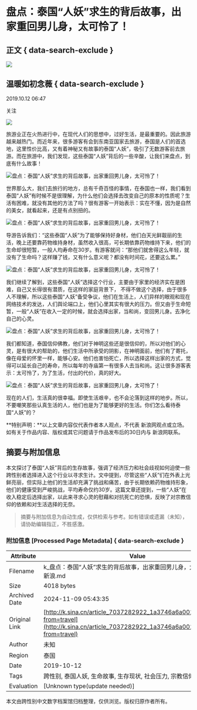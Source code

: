 # 盘点：泰国“人妖”求生的背后故事，出家重回男儿身，太可怜了！

## 正文 { data-search-exclude }


_![](https://n.sinaimg.cn/sinacn10209/198/w99h99/20191010/4e50-ifrwayx4023514.jpg)_

## 温暖如初念薇 { data-search-exclude }

2019.10.12 06:47

关注

![](https://n.sinaimg.cn/default/2fb77759/20151125/320X320.png)

旅游业正在火热进行中，在现代人们的思想中，过好生活，是最重要的。因此旅游越来越热门。而近年来，很多游客有会到东南亚国家去旅游，泰国是人们的首选地，这里性价比高，又有着神秘又有故事的泰国“人妖”，吸引了无数游客前去旅游。而在旅游中，我们发现，这些泰国“人妖”背后的一些辛酸，让我们来盘点，到底有什么故事！

![盘点：泰国“人妖”求生的背后故事，出家重回男儿身，太可怜了！](http://k.sinaimg.cn/n/sinacn10106/752/w483h269/20191012/95c8-ifvwfti8067950.jpg/w700d1q75cms.jpg)

世界那么大，我们去旅行的地方，总有千奇百怪的事情，在泰国也一样，我们看到泰国“人妖”有时候不是很理解，为什么他们会选择去改变自己的原本的性质呢？生活有困难，就没有其他的方法了吗？很有游客一开始表示：实在不懂，因为是自然的美女，就看起来，还是有点别扭的。

![盘点：泰国“人妖”求生的背后故事，出家重回男儿身，太可怜了！](http://k.sinaimg.cn/n/sinacn10106/36/w519h317/20191012/6c72-ifvwfti8068049.jpg/w700d1q75cms.jpg)

导游告诉我们：“这些泰国“人妖”为了能够保持好身材，他们白天光鲜靓丽的生活，晚上还要靠药物维持身材，虽然收入很高，可长期依靠药物维持下来，他们的生命却很短暂，一般人均寿命在30岁。有游客就问：“那他们就舍得这么年轻，就没有了生命吗？这样赚了钱，又有什么意义呢？都没有时间花，还要这么累。”

![盘点：泰国“人妖”求生的背后故事，出家重回男儿身，太可怜了！](http://k.sinaimg.cn/n/sinacn10106/779/w471h308/20191012/c0e2-ifvwfti8068136.jpg/w700d1q75cms.jpg)

我们继续了解到，这些泰国“人妖”选择这个行业，主要由于家里的经济实在是困难，自己又长得很有潜质，在这样的家庭背景下， 不得不做这个选择，由于很多人不理解，所以这些泰国“人妖”备受争议，他们在生活上，人们异样的眼观和现在网络技术的发达，人们舆论端口上，他们心里其实有很大的压力。但又由于生命短暂，一般“人妖”在收入一定的时候，就会选择出家，当和尚，变回男儿身。去净化自己的心灵。

![盘点：泰国“人妖”求生的背后故事，出家重回男儿身，太可怜了！](http://k.sinaimg.cn/n/sinacn10106/10/w542h268/20191012/3a99-ifvwfti8068270.jpg/w700d1q75cms.jpg)

我们都知道，泰国信仰佛教，他们对于神明这些还是很信仰的，所以对他们的心灵，是有很大的帮助的，他们生活中所承受的阴影，在神明面前，他们有了寄托，像在母爱的怀里一样，能够心安。他们也害怕死亡，所以选择这样出家的方式，觉得可以延长自己的寿命，所以每年的寺庙第一有很多人去当和尚。这让很多游客表示：太可怜了，为了生活，付出的代价，真的好大。

![盘点：泰国“人妖”求生的背后故事，出家重回男儿身，太可怜了！](http://k.sinaimg.cn/n/sinacn10106/781/w502h279/20191012/d1f6-ifvwfti8068423.jpg/w700d1q75cms.jpg)

现在的人们，生活真的很幸福。即使生活艰辛，也不会沦落到这样的地步。所以，不要嘲笑那些认真生活的人，他们也是为了能够更好的生活。你们怎么看待泰国“人妖”的？

**特别声明：**以上文章内容仅代表作者本人观点，不代表 新浪网观点或立场。如有关于作品内容、版权或其它问题请于作品发布后的30日内与 新浪网联系。
<!-- tcd_original_link http://k.sina.cn/article_7037282922_1a3746a6a00100r234.html?from=travel -->
## 摘要与附加信息

<!-- tcd_abstract -->
本文探讨了泰国“人妖”背后的生存故事，强调了经济压力和社会歧视如何迫使一些跨性别者选择进入这个行业以寻求生计。文中提到，尽管这些“人妖”们在外表上光鲜亮丽，但实际上他们的生活却充满了挑战和痛苦，由于长期依赖药物维持形象，他们的健康受到严峻挑战，平均寿命仅约30岁。这篇文章还提到，一些“人妖”在收入稳定后选择出家，以此来寻求心灵的慰藉和对抗死亡的恐惧，反映了对宗教信仰的依赖和对生活选择的无奈。
<!-- tcd_abstract_end -->

> 摘要与附加信息为自动生成，仅供检索与参考。如有错误或遗漏（未知），请协助编辑指正，不胜感激。

### 附加信息 [Processed Page Metadata] { data-search-exclude }

| Attribute       | Value                                  |
|-----------------|----------------------------------------|
| Filename        | k_盘点：泰国“人妖”求生的背后故事，出家重回男儿身，太可怜了！_-_新浪.md                             |
| Size            | 4018 bytes                           |
| Archived Date   | 2024-11-09 05:43:35                             |
| Original Link   | [http://k.sina.cn/article_7037282922_1a3746a6a00100r234.html?from=travel](http://k.sina.cn/article_7037282922_1a3746a6a00100r234.html?from=travel)                       |
| Author          | 未知                               |
| Region          | 泰国                               |
| Date            | 2019-10-12                                 |
| Tags            | 跨性别, 泰国人妖, 生命故事, 生存现状, 社会压力, 宗教信仰                                 |
| Evaluation            | [Unknown type(update needed)]                                 |
<!-- tcd_table_end -->

本文由跨性别中文数字档案馆归档整理，仅供浏览。版权归原作者所有。
